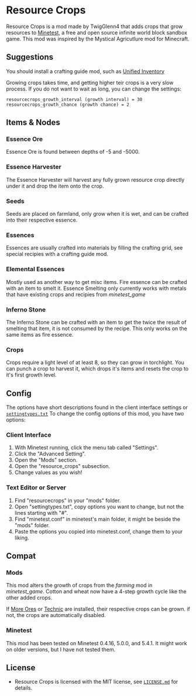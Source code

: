 # Resource Crops

Resource Crops is a mod made by TwigGlenn4 that adds crops that grow resources to [Minetest](https://www.minetest.net/), 
a free and open source infinite world block sandbox game. This mod was inspired by the Mystical Agricutlure mod for Minecraft.

## Suggestions
You should install a crafting guide mod, such as [Unified Inventory](https://forum.minetest.net/viewtopic.php?t=3933)

Growing crops takes time, and getting higher teir crops is a very slow process.
If you do not want to wait as long, you can change the settings:

```
resourcecrops_growth_interval (growth interval) = 30
resourcecrops_growth_chance (growth chance) = 2
```

## Items & Nodes
### Essence Ore
Essence Ore is found between depths of -5 and -5000.
### Essence Harvester
The Essence Harvester will harvest any fully grown resource crop directly under it and drop the item onto the crop.
### Seeds
Seeds are placed on farmland, only grow when it is wet, and can be crafted into their respective essence.
### Essences 
Essences are usually crafted into materials by filling the crafting grid, see special recipies with a crafting guide mod.
### Elemental Essences
Mostly used as another way to get misc items. Fire essence can be crafted with an item to smelt it.
Essence Smelting only currently works with metals that have existing crops and recipies from *minetest_game*
### Inferno Stone
The Inferno Stone can be crafted with an item to get the twice the result of smelting that item, it is not consumed by the recipe.
This only works on the same items as fire essence.
### Crops
Crops require a light level of at least 8, so they can grow in torchlight. You can punch a crop to harvest it, 
which drops it's items and resets the crop to it's first growth level.


## Config
The options have short descriptions found in the client interface settings or [`settingtypes.txt`](settingtypes.txt)
To change the config options of this mod, you have two options:

### Client Interface
1. With Minetest running, click the menu tab called "Settings".
2. Click the "Advanced Setting".
3. Open the "Mods" section.
4. Open the "resource_crops" subsection.
5. Change values as you wish!

### Text Editor or Server
1. Find "resourcecrops" in your "mods" folder.
2. Open "settingtypes.txt", copy options you want to change, but not the lines starting with "#".
3. Find "minetest.conf" in minetest's main folder, it might be beside the "mods" folder.
4. Paste the options you copied into minetest.conf, change them to your liking.

## Compat
### Mods
This mod alters the growth of crops from the *farming* mod in *minetest_game*. Cotton and wheat now have a 4-step growth cycle like the other added crops. 

If [More Ores](https://forum.minetest.net/viewtopic.php?t=549) 
or [Technic](https://forum.minetest.net/viewtopic.php?t=2538) 
are installed, their respective crops can be grown. if not, the crops are automatically disabled.

### Minetest
This mod has been tested on Minetest 0.4.16, 5.0.0, and 5.4.1.
It might work on older versions, but I have not tested them.

## License

- Resource Crops is licensed with the MIT license, see
  [`LICENSE.md`](LICENSE.md) for details.